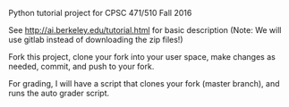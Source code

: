 Python tutorial project for CPSC 471/510 Fall 2016

See http://ai.berkeley.edu/tutorial.html for basic description
(Note: We will use gitlab instead of downloading the zip files!)

Fork this project, clone your fork into your user space, make changes as needed, commit, and push to your fork.

For grading, I will have a script that clones your fork (master branch), and runs the auto grader script.





